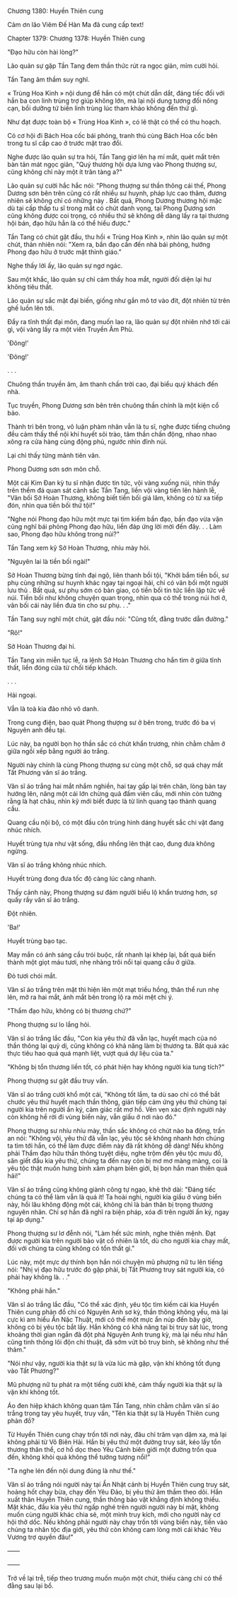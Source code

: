 




Chương 1380: Huyền Thiên cung


Cảm ơn lão Viêm Đế Hàn Ma đã cung cấp text!

Chapter 1379: Chương 1378: Huyền Thiên cung

"Đạo hữu còn hài lòng?"

Lão quản sự gặp Tần Tang đem thần thức rút ra ngọc giản, mỉm cười hỏi.

Tần Tang âm thầm suy nghĩ.

« Trùng Hoa Kinh » nội dung để hắn có một chút dẫn dắt, đáng tiếc đối với hắn ba con linh trùng trợ giúp không lớn, mà lại nội dung tương đối nông cạn, bồi dưỡng tứ biến linh trùng lúc tham khảo không đến thứ gì.

Như đạt được toàn bộ « Trùng Hoa Kinh », có lẽ thật có thể có thu hoạch.

Có cơ hội đi Bách Hoa cốc bái phỏng, tranh thủ cùng Bách Hoa cốc bên trong tu sĩ cấp cao ở trước mặt trao đổi.

Nghe được lão quản sự tra hỏi, Tần Tang giơ lên hạ mí mắt, quét mắt trên bàn tản mát ngọc giản, "Quý thương hội dựa lưng vào Phong thượng sư, cũng không chỉ này một ít trân tàng a?"

Lão quản sự cười hắc hắc nói: "Phong thượng sư thần thông cái thế, Phong Dương sơn bên trên cũng có rất nhiều sư huynh, pháp lực cao thâm, đương nhiên sẽ không chỉ có những này . Bất quá, Phong Dương thương hội mặc dù tại cấp thấp tu sĩ trong mắt có chút danh vọng, tại Phong Dương sơn cũng không được coi trọng, có nhiều thứ sẽ không dễ dàng lấy ra tại thương hội bán, đạo hữu hẳn là có thể hiểu được."

Tần Tang có chút gật đầu, thu hồi « Trùng Hoa Kinh », nhìn lão quản sự một chút, thản nhiên nói: "Xem ra, bần đạo cần đến nhà bái phỏng, hướng Phong đạo hữu ở trước mặt thỉnh giáo."

Nghe thấy lời ấy, lão quản sự ngơ ngác.

Sau một khắc, lão quản sự chỉ cảm thấy hoa mắt, người đối diện lại hư không tiêu thất.

Lão quản sự sắc mặt đại biến, giống như gắn mô tơ vào đít, đột nhiên từ trên ghế luồn lên tới.

Đẩy ra tĩnh thất đại môn, đang muốn lao ra, lão quản sự đột nhiên nhớ tới cái gì, vội vàng lấy ra một viên Truyền Âm Phù.

'Đông!'

'Đông!'

. . .

Chuông thần truyền âm, âm thanh chấn trời cao, đại biểu quý khách đến nhà.

Tục truyền, Phong Dương sơn bên trên chuông thần chính là một kiện cổ bảo.

Thành trì bên trong, vô luận phàm nhân vẫn là tu sĩ, nghe được tiếng chuông đều cảm thấy thể nội khí huyết sôi trào, tâm thần chấn động, nhao nhao xông ra cửa hàng cùng động phủ, ngước nhìn đỉnh núi.

Lại chỉ thấy từng mảnh tiên vân.

Phong Dương sơn sơn môn chỗ.

Một cái Kim Đan kỳ tu sĩ nhận được tin tức, vội vàng xuống núi, nhìn thấy trên thềm đá quan sát cảnh sắc Tần Tang, liền vội vàng tiến lên hành lễ, "Vãn bối Sở Hoàn Thương, không biết tiền bối giá lâm, không có từ xa tiếp đón, nhìn qua tiền bối thứ tội!"

"Nghe nói Phong đạo hữu một mực tại tìm kiếm bần đạo, bần đạo vừa vặn cũng nghĩ bái phỏng Phong đạo hữu, liền đáp ứng lời mời đến đây. . . Làm sao, Phong đạo hữu không trong núi?"

Tần Tang xem kỹ Sở Hoàn Thương, nhíu mày hỏi.

"Nguyên lai là tiền bối ngài!"

Sở Hoàn Thương bừng tỉnh đại ngộ, liên thanh bồi tội, "Khởi bẩm tiền bối, sư phụ cùng những sư huynh khác ngay tại ngoại hải, chỉ có vãn bối một người lưu thủ . Bất quá, sư phụ sớm có bàn giao, có tiền bối tin tức liền lập tức về núi. Tiền bối như không chuyện quan trọng, nhìn qua có thể trong núi hơi ở, vãn bối cái này liền đưa tin cho sư phụ. . ."

Tần Tang suy nghĩ một chút, gật đầu nói: "Cũng tốt, đằng trước dẫn đường."

"Rõ!"

Sở Hoàn Thương đại hỉ.

Tần Tang xin miễn tục lễ, ra lệnh Sở Hoàn Thương cho hắn tìm ở giữa tĩnh thất, liền đóng cửa từ chối tiếp khách.

. . .

Hải ngoại.

Vẫn là toà kia đảo nhỏ vô danh.

Trong cung điện, bao quát Phong thượng sư ở bên trong, trước đó ba vị Nguyên anh đều tại.

Lúc này, ba người bọn họ thần sắc có chút khẩn trương, nhìn chằm chằm ở giữa ngồi xếp bằng người áo trắng.

Người này chính là cùng Phong thượng sư cùng một chỗ, sợ quá chạy mất Tất Phương văn sĩ áo trắng.

Văn sĩ áo trắng hai mắt nhắm nghiền, hai tay gấp lại trên chân, lòng bàn tay hướng lên, nâng một cái lớn chừng quả đấm viên cầu, mới nhìn còn tưởng rằng là hạt châu, nhìn kỹ mới biết được là từ linh quang tạo thành quang cầu.

Quang cầu nội bộ, có một đầu côn trùng hình dáng huyết sắc chi vật đang nhúc nhích.

Huyết trùng tựa như vật sống, đầu nhổng lên thật cao, đung đưa không ngừng.

Văn sĩ áo trắng không nhúc nhích.

Huyết trùng đong đưa tốc độ càng lúc càng nhanh.

Thấy cảnh này, Phong thượng sư đám người biểu lộ khẩn trương hơn, sợ quấy rầy văn sĩ áo trắng.

Đột nhiên.

'Ba!'

Huyết trùng bạo tạc.

May mắn có ánh sáng cầu trói buộc, rất nhanh lại khép lại, bất quá biến thành một giọt máu tươi, nhẹ nhàng trôi nổi tại quang cầu ở giữa.

Đỏ tươi chói mắt.

Văn sĩ áo trắng trên mặt thì hiện lên một mạt triều hồng, thân thể run nhẹ lên, mở ra hai mắt, ánh mắt bên trong lộ ra mỏi mệt chi ý.

"Thẩm đạo hữu, không có bị thương chứ?"

Phong thượng sư lo lắng hỏi.

Văn sĩ áo trắng lắc đầu, "Con kia yêu thử đã vẫn lạc, huyết mạch của nó thần thông lại quỷ dị, cũng không có khả năng làm bị thương ta. Bất quá xác thực tiêu hao quá quá mạnh liệt, vượt quá dự liệu của ta."

"Không bị tổn thương liền tốt, có phát hiện hay không người kia tung tích?"

Phong thượng sư gật đầu truy vấn.

Văn sĩ áo trắng cười khổ một cái, "Không tốt lắm, ta dù sao chỉ có thể bắt chước yêu thử huyết mạch thần thông, gián tiếp cảm ứng yêu thử chủng tại người kia trên người ấn ký, cảm giác rất mơ hồ. Vẻn vẹn xác định người này còn không hề rời đi vùng biển này, vẫn giấu ở nơi nào đó."

Phong thượng sư nhíu nhíu mày, thần sắc không có chút nào ba động, trấn an nói: "Không vội, yêu thử đã vẫn lạc, yêu tộc sẽ không nhanh hơn chúng ta tìm tới hắn, có thể làm được điểm này đã rất không dễ dàng! Nếu không phải Thẩm đạo hữu thần thông tuyệt diệu, nghe trộm đến yêu tộc mưu đồ, săn giết đầu kia yêu thử, chúng ta đến nay còn bị mơ mơ màng màng, coi là yêu tộc thật muốn hưng binh xâm phạm biên giới, bị bọn hắn man thiên quá hải!"

Văn sĩ áo trắng cũng không giành công tự ngạo, khẽ thở dài: "Đáng tiếc chúng ta có thể làm vẫn là quá ít! Ta hoài nghi, người kia giấu ở vùng biển này, hồi lâu không động một cái, không chỉ là bản thân bị trọng thương nguyên nhân. Chỉ sợ hắn đã nghĩ ra biện pháp, xóa đi trên người ấn ký, ngay tại áp dụng."

Phong thượng sư lơ đễnh nói, "Làm hết sức mình, nghe thiên mệnh. Đạt được người kia trên người bảo vật cố nhiên là tốt, dù cho người kia chạy mất, đối với chúng ta cũng không có tổn thất gì."

Lúc này, một mực dự thính bọn hắn nói chuyện mũ phượng nữ tu lên tiếng nói: "Nhị vị đạo hữu trước đó gặp phải, bị Tất Phương truy sát người kia, có phải hay không là. . ."

"Không phải hắn."

Văn sĩ áo trắng lắc đầu, "Có thể xác định, yêu tộc tìm kiếm cái kia Huyền Thiên cung phản đồ chỉ có Nguyên Anh sơ kỳ, thần thông không yếu, mà lại cực kì am hiểu Ẩn Nặc Thuật, mới có thể một mực ẩn núp đến bây giờ, không có bị yêu tộc bắt lấy. Hắn không có khả năng tại bị truy sát lúc, trong khoảng thời gian ngắn đã đột phá Nguyên Anh trung kỳ, mà lại nếu như hắn cũng tinh thông lôi độn chi thuật, đã sớm vứt bỏ truy binh, sẽ không như thế thảm."

"Nói như vậy, người kia thật sự là vừa lúc mà gặp, vận khí không tốt đụng vào Tất Phương?"

Mũ phượng nữ tu phát ra một tiếng cười khẽ, cảm thấy người kia thật sự là vận khí không tốt.

Áo đen hiệp khách không quan tâm Tần Tang, nhìn chằm chằm văn sĩ áo trắng trong tay yêu huyết, truy vấn, "Tên kia thật sự là Huyền Thiên cung phản đồ?

Từ Huyền Thiên cung chạy trốn tới nơi này, đâu chỉ trăm vạn dặm xa, mà lại không phải từ Vô Biên Hải. Hắn bị yêu thử một đường truy sát, kéo lấy tổn thương thân thể, cơ hồ dọc theo Yêu Cảnh biên giới một đường trốn qua đến, không khỏi quá không thể tưởng tượng nổi!"

"Ta nghe lén đến nội dung đúng là như thế."

Văn sĩ áo trắng nói người này tại Ẩn Nhật cảnh bị Huyền Thiên cung truy sát, hoảng hốt chạy bừa, chạy đến Yêu Đảo, bị yêu thử âm thầm theo dõi. Hắn xuất thân Huyền Thiên cung, thần thông bảo vật khẳng định không thiếu. Mặt khác, đầu kia yêu thử ngấp nghé trên người người này bí mật, không muốn cùng người khác chia sẻ, một mình truy kích, mới cho người này cơ hội thở dốc. Nếu không phải người này chạy trốn tới vùng biển này, tiến vào chúng ta nhân tộc địa giới, yêu thử còn không cam lòng mời cái khác Yêu Vương trợ quyền đâu!"

——

——

Trở về lại trễ, tiếp theo trương muốn muộn một chút, thiếu càng chỉ có thể đằng sau lại bổ.




